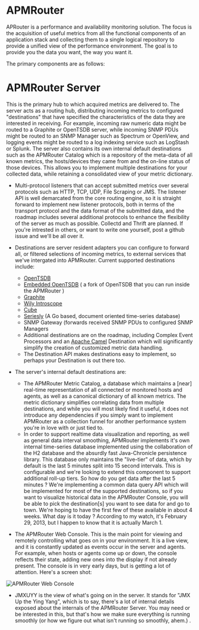 APMRouter
=========

APRouter is a performance and availability monitoring solution. The focus is the acquisition of useful metrics from all the functional components of an application stack and collecting them to a single
logical repository to provide a unified view of the performance environment. The goal is to provide you the data you want, the way you want it. 

The primary components are as follows:

APMRouter Server
================

This is the primary hub to which acquired metrics are delivered to. The server acts as a routing hub, distributing incoming metrics to configured "destinations" that have specified the characteristics
of the data they are interested in receiving. For example, incoming raw numeric data might be routed to a Graphite or OpenTSDB server, while incoming SNMP PDUs might be routed to an SNMP Manager such as
Spectrum or OpenView, and logging events might be routed to a log indexing service such as LogStash or Splunk. The server also contains its own internal default destinations such as the APMRouter Catalog which is a repository of the meta-data of all known metrics, the hosts/devices they came from 
and the on-line status of those devices. This allows you to implement multiple destinations for your collected data, while retaining a consolidated view of your metric dictionary.

* Multi-protocol listeners that can accept submitted metrics over several protocols such as HTTP, TCP, UDP, File Scraping or JMS. The listener API is well demarcated from the core routing engine, 
so it is straight forward to implement new listener protocols, both in terms of the transport protocol and the data format of the submitted data, and the roadmap includes several additional protocols to
enhance the flexibility of the server as much as possible. Collectd and Thrift are planned. If you're intrested in others, or want to write one yourself, post a github issue and we'll be all over it.

* Destinations are server resident adapters you can configure to forward all, or filtered selections of incoming metrics, to external services that we've intergated into APMRouter. Current supported 
destinations include:
  * [OpenTSDB][1]
  * [Embedded OpenTSDB][2] ( a fork of OpenTSDB that you can run inside the APMRouter )
  * [Graphite][3]
  * [Wily Introscope][4]
  * [Cube][5] 
  * [Seriesly][6] (A Go based, document oriented time-series database)
  * SNMP Gateway (forwards received SNMP PDUs to configured SNMP Managers
  * Additional destinations are on the roadmap, including Complex Event Processors and an [Apache Camel][7] Destination which will significantly simplify the creation of customized metric data handling.
  * The Destination API makes destinations easy to implement, so perhaps your Destination is out there too.

* The server's internal default destinations are:
  * The APMRouter Metric Catalog, a database which maintains a [near] real-time representation of all connected or monitored hosts and agents, as well as a canonical dictionary of all known metrics. 
    The metric dictionary simplifies correlating data from multiple destinations, and while you will most likely find it useful, it does not introduce any dependencies if you simply want to implement
    APMRouter as a collection funnel for another performance system you're in love with or just tied to. 
  * In order to support realtime data visualization and reporting, as well as general data interval smoothing, APMRouter implements it's own internal time-series database implemented using 
    the collaboration of the H2 database and the absurdly fast Java-Chronicle persistence library. This database only maintains the "live-tier" of data, which by default is the last 5 minutes split into 
    15 second intervals. This is configurable and we're looking to extend this component to support additional roll-up tiers. So how do you get data after the last 5 minutes ? We're implementing a common
    data query API which will be implemented for most of the supported destinations, so if you want to visualize historical data in the APMRouter Console, you will be able to pick the destination[s] you
    want to see data for and go to town. We're hoping to have the first few of these available in about 4 weeks. What day is it today ? According to my watch, it's February 29, 2013, but I happen to know
    that it is actually March 1.
    
    
* The APMRouter Web Console. This is the main point for viewing and remotely controlling what goes on in your environment. It is a live view, and it is constantly updated as events occur in the server and agents.
For example, when hosts or agents come up or down, the console reflects their state, adding new ones into the display if not already present. The console is in very early days, but is getting a lot of attention.
Here's a screen shot:

![APMRouter Web Console][8]

* JMXUYY is the view of what's going on in the server. It stands for "JMX Up the Ying Yang", which is to say, there's a lot of internal details exposed about the internals of the APMRouter Server. You may 
  need or be interested in this, but that's how we make sure everything is running smoothly (or how we figure out what isn't running so smoothly, ahem.) .
  
  
[1]: http://opentsdb.net/  
[2]: https://github.com/nickman/embedded-opentsdb
[3]: http://graphite.wikidot.com/
[4]: http://www.ca.com/us/application-management.aspx
[5]: https://github.com/square/cube
[6]: https://github.com/dustin/seriesly
[7]: http://apache.camel.com
[8]: https://github.com/nickman/apmrouter/blob/master/wiki/images/cons.png?raw=true "APMRouter"